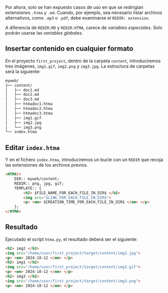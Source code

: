 Por ahora, solo se han expuesto casos de uso en que se redirigían extensiones `.htma` y `.md`. Cuando, por ejemplo, sea necesario listar archivos alternativos, como `.mp3` o `.pdf`, debe examinarse el `REDIR: extension`. 

A diferencia de `REDIR:MD` y `REDIR:HTMA`, carece de _variables especiales_. Solo podrán usarse las _variables globales_.

## Insertar contenido en cualquier formato

En el proyecto `first_project`, dentro de la carpeta `content`, introduciremos tres imágenes, `img1.gif`, `img2.png` y `img3.jpg`. La estructura de carpetas será la siguiente:

``` bash
myweb/
├── content/
│   ├── doc1.md
│   ├── doc2.md
│   ├── doc3.md
│   ├── htmadoc1.htma
│   ├── htmadoc2.htma
│   ├── htmadoc3.htma
│   ├── img1.gif
│   ├── img2.jpg
│   └── img3.png
└── index.htma
```

## Editar `index.htma`

Y en el fichero `index.htma`, introduciremos un bucle con un `REDIR` que recoja las extensiones de los archivos previos.

``` html
<HTMA!>
    DIR:: myweb/content;
    REDIR:: png, jpg, gif;
    TEMPLATE:: {
        <h2> $FILE_NAME_FOR_EACH_FILE_IN_DIR$ </h2>
        <img src="$LINK_FOR_EACH_FILE_IN_DIR$">
        <p> <em> $CREATION_TIME_FOR_EACH_FILE_IN_DIR$ </em> </p>
    };
</HTMA>
```

## Resultado

Ejecutado el script `htma.py`, el resultado deberá ser el siguiente:

``` html
<h2> img2 </h2>
<img src="/home/user/first_project/target/content/img2.jpg">
<p> <em> 2024-10-12 </em> </p>
<h2> img1 </h2>
<img src="/home/user/first_project/target/content/img1.gif">
<p> <em> 2024-10-12 </em> </p>
<h2> img3 </h2>
<img src="/home/user/first_project/target/content/img3.png">
<p> <em> 2024-10-12 </em> </p>
``` 
